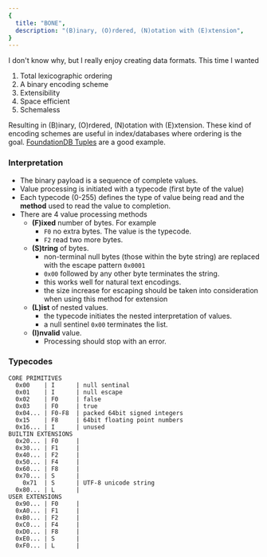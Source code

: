 ```yaml
---
{
  title: "BONE",
  description: "(B)inary, (O)rdered, (N)otation with (E)xtension",
}
---
```


I don't know why, but I really enjoy creating data formats. This time I wanted

1. Total lexicographic ordering
2. A binary encoding scheme
3. Extensibility
4. Space efficient
5. Schemaless

Resulting in (B)inary, (O)rdered, (N)otation with (E)xtension. These kind of
encoding schemes are useful in index/databases where ordering is the goal.
[FoundationDB Tuples](https://github.com/apple/foundationdb/blob/main/design/tuple.md)
are a good example.

### Interpretation

- The binary payload is a sequence of complete values.
- Value processing is initiated with a typecode (first byte of the value)
- Each typecode (0-255) defines the type of value being read and the **method**
  used to read the value to completion.
- There are 4 value processing methods
  - **(F)ixed** number of bytes. For example
    - `F0` no extra bytes. The value is the typecode.
    - `F2` read two more bytes.
  - **(S)tring** of bytes.
    - non-terminal null bytes (those within the byte string) are replaced with
      the escape pattern `0x0001`
    - `0x00` followed by any other byte terminates the string.
    - this works well for natural text encodings.
    - the size increase for escaping should be taken into consideration when
      using this method for extension
  - **(L)ist** of nested values.
    - the typecode initiates the nested interpretation of values.
    - a null sentinel `0x00` terminates the list.
  - **(I)nvalid** value.
    - Processing should stop with an error.

### Typecodes

```
CORE PRIMITIVES
  0x00    | I      | null sentinal
  0x01    | I      | null escape
  0x02    | F0     | false
  0x03    | F0     | true
  0x04... | F0-F8  | packed 64bit signed integers
  0x15    | F8     | 64bit floating point numbers
  0x16... | I      | unused
BUILTIN EXTENSIONS
  0x20... | F0     |
  0x30... | F1     |
  0x40... | F2     |
  0x50... | F4     |
  0x60... | F8     |
  0x70... | S      |
    0x71  | S      | UTF-8 unicode string
  0x80... | L      |
USER EXTENSIONS
  0x90... | F0     |
  0xA0... | F1     |
  0xB0... | F2     |
  0xC0... | F4     |
  0xD0... | F8     |
  0xE0... | S      |
  0xF0... | L      |
```
